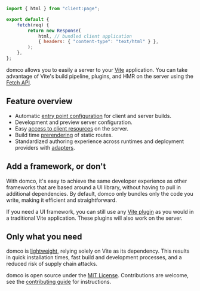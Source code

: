 ```js {1,6}
import { html } from "client:page";

export default {
	fetch(req) {
		return new Response(
			html, // bundled client application
			{ headers: { "content-type": "text/html" } },
		);
	},
};
```

domco allows you to easily a server to your [Vite](https://vitejs.dev) application. You can take advantage of Vite's build pipeline, plugins, and HMR on the server using the [Fetch API](https://developer.mozilla.org/en-US/docs/Web/API/Fetch_API).

## Feature overview

- Automatic [entry point configuration](/tutorial#entry-points) for client and server builds.
- Development and preview server configuration.
- Easy [access to client resources](/tutorial#virtual-modules) on the server.
- Build time [prerendering](/tutorial#prerender) of static routes.
- Standardized authoring experience across runtimes and deployment providers with [adapters](/deploy#adapters).

## Add a framework, or don't

With domco, it's easy to achieve the same developer experience as other frameworks that are based around a UI library, without having to pull in additional dependencies. By default, domco only bundles only the code you write, making it efficient and straightforward.

If you need a UI framework, you can still use any [Vite plugin](https://vitejs.dev/plugins/) as you would in a traditional Vite application. These plugins will also work on the server.

## Only what you need

domco is [lightweight](https://npmgraph.js.org/?q=domco), relying solely on Vite as its dependency. This results in quick installation times, fast build and development processes, and a reduced risk of supply chain attacks.

domco is open source under the [MIT License](https://github.com/rossrobino/domco/blob/main/LICENSE.md). Contributions are welcome, see the [contributing guide](https://github.com/rossrobino/domco/blob/main/CONTRIBUTING.md) for instructions.
